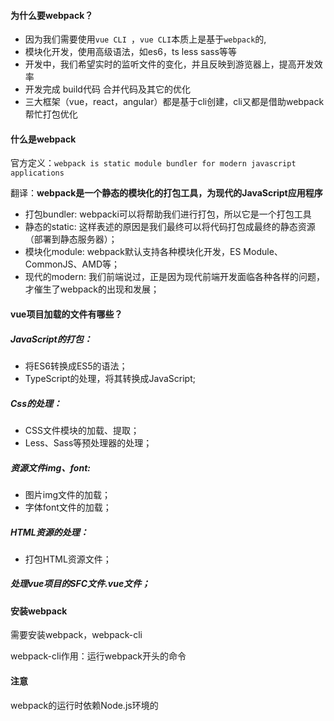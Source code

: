 #### 为什么要webpack？

- 因为我们需要使用`vue CLI `，`vue CLI`本质上是基于`webpack`的,
- 模块化开发，使用高级语法，如es6，ts less sass等等
- 开发中，我们希望实时的监听文件的变化，并且反映到游览器上，提高开发效率
- 开发完成 build代码 合并代码及其它的优化
- 三大框架（vue，react，angular）都是基于cli创建，cli又都是借助webpack帮忙打包优化

#### 什么是webpack

官方定义：`webpack is static module bundler for modern javascript applications` 

翻译：**webpack是一个静态的模块化的打包工具，为现代的JavaScript应用程序**

- 打包bundler: webpacki可以将帮助我们进行打包，所以它是一个打包工具
- 静态的static: 这样表述的原因是我们最终可以将代码打包成最终的静态资源（部署到静态服务器）；
- 模块化module: webpack默认支持各种模块化开发，ES Module、CommonJS、AMD等；
- 现代的modern: 我们前端说过，正是因为现代前端开发面临各种各样的问题，才催生了webpack的出现和发展；

#### vue项目加载的文件有哪些？

##### JavaScript的打包：

- 将ES6转换成ES5的语法；
- TypeScript的处理，将其转换成JavaScript;

##### Css的处理：

- CSS文件模块的加载、提取；
- Less、Sass等预处理器的处理；

##### 资源文件img、font:

- 图片img文件的加载；
- 字体font文件的加载；

##### HTML资源的处理：

- 打包HTML资源文件；

##### 处理vue项目的SFC文件.vue文件；



#### 安装webpack

需要安装webpack，webpack-cli

webpack-cli作用：运行webpack开头的命令

#### 注意

webpack的运行时依赖Node.js环境的 